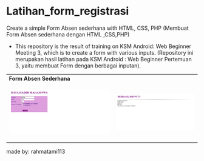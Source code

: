# Latihan_form_registrasi
Create a simple Form Absen sederhana with HTML, CSS, PHP (Membuat Form Absen sederhana dengan HTML ,CSS,PHP)
<br>
- This repository is the result of training on KSM Android: Web Beginner Meeting 3, which is to create a form with various inputs.
(Repository ini merupakan hasil latihan pada KSM Android : Web Beginner Pertemuan 3, yaitu membuat Form dengan berbagai inputan).

<table>
  <tr><td><strong>Form Absen Sederhana</strong></td></tr>
  <tr>
    <td><p align="center"><img src="/Pictures/Screenshot-Form Hadir.png"></p></td>
    <td><p align="center"><img src="/Pictures/Screenshot-Selamat Data Berhasil diinput.png"></p></td>
  </tr>
</table>

made by: rahmatami113
